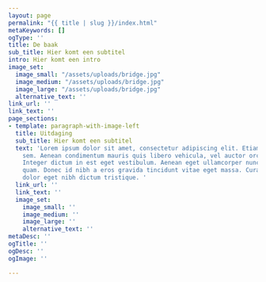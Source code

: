 ```yaml
---
layout: page
permalink: "{{ title | slug }}/index.html"
metaKeywords: []
ogType: ''
title: De baak
sub_title: Hier komt een subtitel
intro: Hier komt een intro
image_set:
  image_small: "/assets/uploads/bridge.jpg"
  image_medium: "/assets/uploads/bridge.jpg"
  image_large: "/assets/uploads/bridge.jpg"
  alternative_text: ''
link_url: ''
link_text: ''
page_sections:
- template: paragraph-with-image-left
  title: Uitdaging
  sub_title: Hier komt een subtitel
  text: 'Lorem ipsum dolor sit amet, consectetur adipiscing elit. Etiam mollis eleifend
    sem. Aenean condimentum mauris quis libero vehicula, vel auctor orci interdum.
    Integer dictum in est eget vestibulum. Aenean eget ullamcorper nunc, a hendrerit
    quam. Donec id nibh a eros gravida tincidunt vitae eget massa. Curabitur congue
    dolor eget nibh dictum tristique. '
  link_url: ''
  link_text: ''
  image_set:
    image_small: ''
    image_medium: ''
    image_large: ''
    alternative_text: ''
metaDesc: ''
ogTitle: ''
ogDesc: ''
ogImage: ''

---
```

